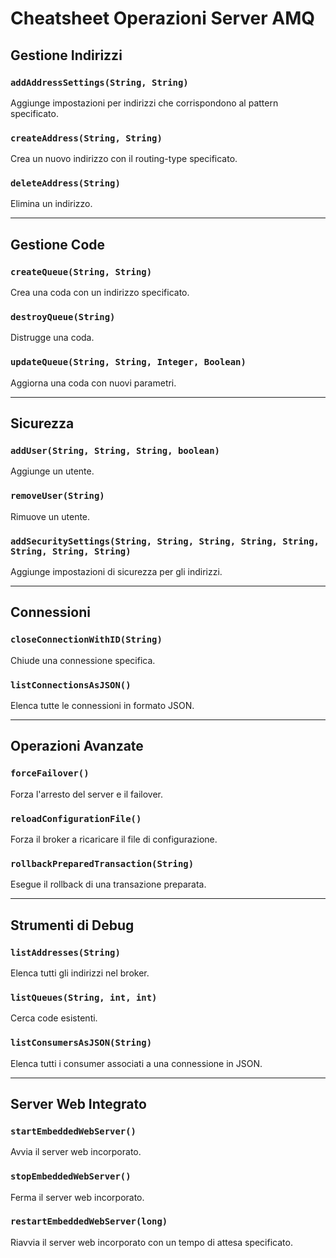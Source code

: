 # Cheatsheet Operazioni Server AMQ

## Gestione Indirizzi  
### `addAddressSettings(String, String)`  
Aggiunge impostazioni per indirizzi che corrispondono al pattern specificato.  

### `createAddress(String, String)`  
Crea un nuovo indirizzo con il routing-type specificato.  

### `deleteAddress(String)`  
Elimina un indirizzo.  

---

## Gestione Code  
### `createQueue(String, String)`  
Crea una coda con un indirizzo specificato.  

### `destroyQueue(String)`  
Distrugge una coda.  

### `updateQueue(String, String, Integer, Boolean)`  
Aggiorna una coda con nuovi parametri.  

---

## Sicurezza  
### `addUser(String, String, String, boolean)`  
Aggiunge un utente.  

### `removeUser(String)`  
Rimuove un utente.  

### `addSecuritySettings(String, String, String, String, String, String, String, String)`  
Aggiunge impostazioni di sicurezza per gli indirizzi.  

---

## Connessioni  
### `closeConnectionWithID(String)`  
Chiude una connessione specifica.  

### `listConnectionsAsJSON()`  
Elenca tutte le connessioni in formato JSON.  

---

## Operazioni Avanzate  
### `forceFailover()`  
Forza l'arresto del server e il failover.  

### `reloadConfigurationFile()`  
Forza il broker a ricaricare il file di configurazione.  

### `rollbackPreparedTransaction(String)`  
Esegue il rollback di una transazione preparata.  

---

## Strumenti di Debug  
### `listAddresses(String)`  
Elenca tutti gli indirizzi nel broker.  

### `listQueues(String, int, int)`  
Cerca code esistenti.  

### `listConsumersAsJSON(String)`  
Elenca tutti i consumer associati a una connessione in JSON.  

---

## Server Web Integrato  
### `startEmbeddedWebServer()`  
Avvia il server web incorporato.  

### `stopEmbeddedWebServer()`  
Ferma il server web incorporato.  

### `restartEmbeddedWebServer(long)`  
Riavvia il server web incorporato con un tempo di attesa specificato.  

